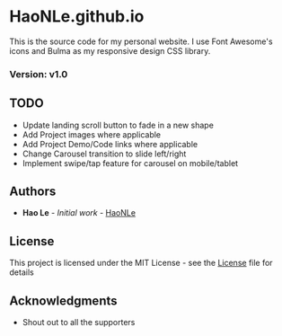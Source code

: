 # HaoNLe.github.io

This is the source code for my personal website. I use Font Awesome's icons and Bulma as my responsive design CSS library.

### Version: v1.0

## TODO
* Update landing scroll button to fade in a new shape
* Add Project images where applicable
* Add Project Demo/Code links where applicable
* Change Carousel transition to slide left/right
* Implement swipe/tap feature for carousel on mobile/tablet

## Authors

* **Hao Le** - *Initial work* - [HaoNLe](https://github.com/HaoNLe)

## License

This project is licensed under the MIT License - see the [License](https://opensource.org/licenses/MIT) file for details

## Acknowledgments

* Shout out to all the supporters
